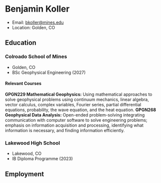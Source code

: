 # Benjamin Koller
- Email: bkoller@mines.edu
- Location: Golden, CO

## Education
### Colroado School of Mines
- Golden, CO
- BSc Geophysical Engineering (2027)

#### Relevant Courses
**GPGN229 Mathematical Geophysics:** Using mathematical approaches to solve geophysical problems using 
continuum mechanics, linear algebra, vector calculus, complex variables, Fourier series, partial 
differential equations, probability, the wave equation, and the heat equation.
**GPGN268 Geophysical Data Analysis:** Open-ended problem-solving integrating communication with computer 
software to solve engineering problems; emphasis on information acquisition and processing, 
identifying what information is necessary, and finding information efficiently.

### Lakewood High School
- Lakewood, CO
- IB Diploma Programme (2023)

## Employment
